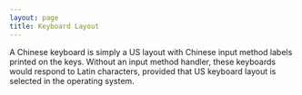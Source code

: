 ```yaml
---
layout: page
title: Keyboard Layout
---
```

A Chinese keyboard is simply a US layout with Chinese input method labels
printed on the keys. Without an input method handler, these keyboards would
respond to Latin characters, provided that US keyboard layout is selected in
the operating system.
